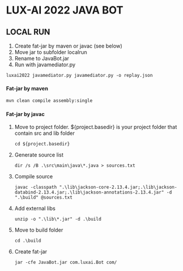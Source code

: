 # LUX-AI 2022 JAVA BOT
## LOCAL RUN
1. Create fat-jar by maven or javac (see below)
2. Move jar to subfolder localrun
3. Rename to JavaBot.jar
4. Run with javamediator.py
```
luxai2022 javamediator.py javamediator.py -o replay.json
```
#### Fat-jar by maven
```bash
mvn clean compile assembly:single
```
#### Fat-jar by javac
1. Move to project folder. ${project.basedir} is your project folder that contain src and lib folder
    ```
    cd ${project.basedir}
    ```
2. Generate source list
    ```
    dir /s /B .\src\main\java\*.java > sources.txt
    ```
3. Compile source
    ```
    javac -classpath ".\lib\jackson-core-2.13.4.jar;.\lib\jackson-databind-2.13.4.jar;.\lib\jackson-annotations-2.13.4.jar" -d ".\build" @sources.txt
    ```
4. Add external libs
    ```
    unzip -o ".\lib\*.jar" -d .\build
    ```
5. Move to build folder
    ```
    cd .\build
    ```
6. Create fat-jar
    ```
    jar -cfe JavaBot.jar com.luxai.Bot com/
    ```